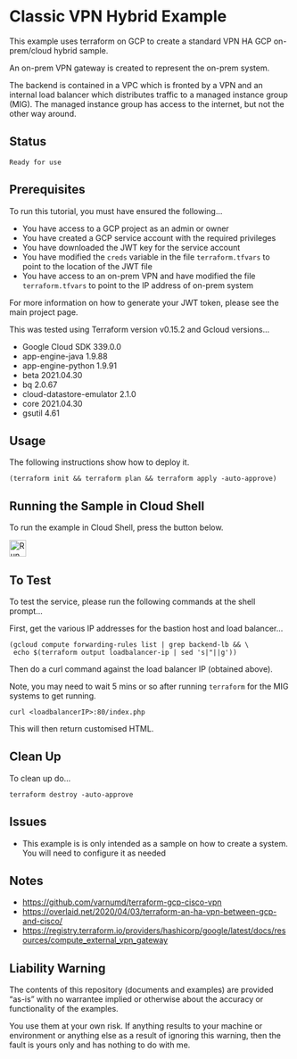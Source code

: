Classic VPN Hybrid Example
===========================

This example uses terraform on GCP to create a standard VPN HA GCP on-prem/cloud hybrid sample.

An on-prem VPN gateway is created to represent the on-prem system.

The backend is contained in a VPC which is fronted by a VPN and an internal load balancer which distributes traffic to a managed instance group (MIG). The managed instance group has access to the internet, but not the other way around.

Status
------
````
Ready for use
````

Prerequisites
-------------
To run this tutorial, you must have ensured the following...

* You have access to a GCP project as an admin or owner
* You have created a GCP service account with the required privileges
* You have downloaded the JWT key for the service account
* You have modified the `creds` variable in the file `terraform.tfvars` to point to the location of the JWT file
* You have access to an on-prem VPN and have modified the file `terraform.tfvars` to point to the IP address of on-prem system

For more information on how to generate your JWT token, please see the main project page.

This was tested using Terraform version v0.15.2 and Gcloud versions...

* Google Cloud SDK 339.0.0
* app-engine-java 1.9.88
* app-engine-python 1.9.91
* beta 2021.04.30
* bq 2.0.67
* cloud-datastore-emulator 2.1.0
* core 2021.04.30
* gsutil 4.61

Usage
-----
The following instructions show how to deploy it.

    (terraform init && terraform plan && terraform apply -auto-approve)

Running the Sample in Cloud Shell
---------------------------------
To run the example in Cloud Shell, press the button below.

[<img src="http://gstatic.com/cloudssh/images/open-btn.png" alt="Run on Google Cloud" height="30">][run_button_auto]

To Test
-------
To test the service, please run the following commands at the shell prompt...

First, get the various IP addresses for the bastion host and load balancer...

    (gcloud compute forwarding-rules list | grep backend-lb && \
     echo $(terraform output loadbalancer-ip | sed 's|"||g'))

Then do a curl command against the load balancer IP (obtained above).

Note, you may need to wait 5 mins or so after running `terraform` for the MIG systems to get running.

    curl <loadbalancerIP>:80/index.php

This will then return customised HTML.

Clean Up
--------
To clean up do...

    terraform destroy -auto-approve

Issues
------
- This example is is only intended as a sample on how to create a system. You will need to configure it as needed

Notes
-----
- https://github.com/varnumd/terraform-gcp-cisco-vpn
- https://overlaid.net/2020/04/03/terraform-an-ha-vpn-between-gcp-and-cisco/
- https://registry.terraform.io/providers/hashicorp/google/latest/docs/resources/compute_external_vpn_gateway

Liability Warning
-----------------
The contents of this repository (documents and examples) are provided “as-is” with no warrantee implied or otherwise about the accuracy or functionality of the examples.

You use them at your own risk. If anything results to your machine or environment or anything else as a result of ignoring this warning, then the fault is yours only and has nothing to do with me.

[run_button_auto]: https://console.cloud.google.com/cloudshell/open?git_repo=https://github.com/tpayne/terraform-examples&working_dir=samples/GCP/templates/vpn-hybrid&page=shell&tutorial=README.md
